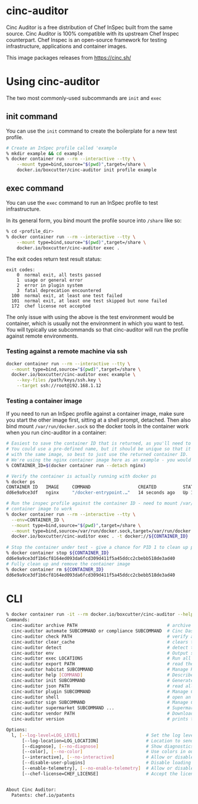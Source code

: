 # cinc-auditor

Cinc Auditor is a free distribution of Chef InSpec built from the same
source. Cinc Auditor is 100% compatible with its upstream Chef Inspec
counterpart. Chef Inspec is an open-source framework for testing
infrastructure, applications and container images.

This image packages releases from https://cinc.sh/

# Using cinc-auditor

The two most commonly-used subcommands are `init` and `exec`

## init command

You can use the `init` command to create the boilerplate for a new test profile.

```bash
# Create an InSpec profile called 'example
% mkdir example && cd example
% docker container run --rm --interactive --tty \
    --mount type=bind,source="$(pwd)",target=/share \
    docker.io/boxcutter/cinc-auditor init profile example
```

## exec command

You can use the `exec` command to run an InSpec profile to test infrastructure.

In its general form, you bind mount the profile source into `/share` like so:

```bash
% cd <profile_dir>
% docker container run --rm --interactive --tty \
    --mount type=bind,source="$(pwd)",target=/share \
    docker.io/boxcutter/cinc-auditor exec .
```

The exit codes return test result status:
```
exit codes:
    0  normal exit, all tests passed
    1  usage or general error
    2  error in plugin system
    3  fatal deprecation encountered
  100  normal exit, at least one test failed
  101  normal exit, at least one test skipped but none failed
  172  chef license not accepted
```

The only issue with using the above is the test environment would be container,
which is usually not the environment in which you want to test. You will
typically use subcommands so that cinc-auditor will run the profile against
remote environments.

### Testing against a remote machine via ssh

```bash
docker container run --rm --interactive --tty \
  --mount type=bind,source="$(pwd)",target=/share \
  docker.io/boxcutter/cinc-auditor exec example \
    --key-files /path/keys/ssh.key \
    --target ssh://root@192.168.1.12
```

### Testing a container image

If you need to run an InSpec profile against a container image, make sure you
start the other image first, sitting at a shell prompt, detached. Then also bind 
mount `/var/run/docker.sock` so the docker tools in the container work when you
run cinc-auditor in a container:

```bash
# Easiest to save the container ID that is returned, as you'll need to destroy it.
# You could use a pre-defined name, but it should be unique so that it's possible to perform multiple cinc-auditor runs
# with the same image, so best to just use the returned container ID.
# We're using the nginx container image here as an example - you would typically use the name of some locally built image:
% CONTAINER_ID=$(docker container run --detach nginx)

# Verify the container is actually running with docker ps
% docker ps
CONTAINER ID   IMAGE     COMMAND                  CREATED          STATUS          PORTS     NAMES
dd6e9a9ce3df   nginx     "/docker-entrypoint.…"   14 seconds ago   Up 14 seconds   80/tcp    suspicious_shtern

# Run the inspec profile against the container ID - need to mount /var/run/docker.sock for the docker tools inside the
# container image to work
% docker container run --rm --interactive --tty \
  --env=CONTAINER_ID \
  --mount type=bind,source="$(pwd)",target=/share \
  --mount type=bind,source=/var/run/docker.sock,target=/var/run/docker.sock \
  docker.io/boxcutter/cinc-auditor exec . -t docker://${CONTAINER_ID}
  
# Stop the container under test - give a chance for PID 1 to clean up processes
% docker container stop ${CONTAINER_ID}
dd6e9a9ce3df1b6cf8164ed093da6fcd309d411f5a45ddcc2cbebb518de3ad40
# Fully clean up and remove the container image
% docker container rm ${CONTAINER_ID}
dd6e9a9ce3df1b6cf8164ed093da6fcd309d411f5a45ddcc2cbebb518de3ad40
```

# CLI

```bash
% docker container run -it --rm docker.io/boxcutter/cinc-auditor --help
Commands:
  cinc-auditor archive PATH                                  # archive a prof...
  cinc-auditor automate SUBCOMMAND or compliance SUBCOMMAND  # Cinc Dashboard...
  cinc-auditor check PATH                                    # verify all tes...
  cinc-auditor clear_cache                                   # clears the InS...
  cinc-auditor detect                                        # detect the tar...
  cinc-auditor env                                           # Output shell-a...
  cinc-auditor exec LOCATIONS                                # Run all tests ...
  cinc-auditor export PATH                                   # read the profi...
  cinc-auditor habitat SUBCOMMAND                            # Manage Habitat...
  cinc-auditor help [COMMAND]                                # Describe avail...
  cinc-auditor init SUBCOMMAND                               # Generate InSpe...
  cinc-auditor json PATH                                     # read all tests...
  cinc-auditor plugin SUBCOMMAND                             # Manage Cinc Au...
  cinc-auditor shell                                         # open an intera...
  cinc-auditor sign SUBCOMMAND                               # Manage Cinc Au...
  cinc-auditor supermarket SUBCOMMAND ...                    # Supermarket co...
  cinc-auditor vendor PATH                                   # Download all d...
  cinc-auditor version                                       # prints the ver...

Options:
  l, [--log-level=LOG_LEVEL]                         # Set the log level: info (default), debug, warn, error
      [--log-location=LOG_LOCATION]                  # Location to send diagnostic log messages to. (default: $stdout or Inspec::Log.error)
      [--diagnose], [--no-diagnose]                  # Show diagnostics (versions, configurations)
      [--color], [--no-color]                        # Use colors in output.
      [--interactive], [--no-interactive]            # Allow or disable user interaction
      [--disable-user-plugins]                       # Disable loading all plugins that the user installed.
      [--enable-telemetry], [--no-enable-telemetry]  # Allow or disable telemetry
      [--chef-license=CHEF_LICENSE]                  # Accept the license for this product and any contained products: accept, accept-no-persist, accept-silent


About Cinc Auditor:
  Patents: chef.io/patents
```
